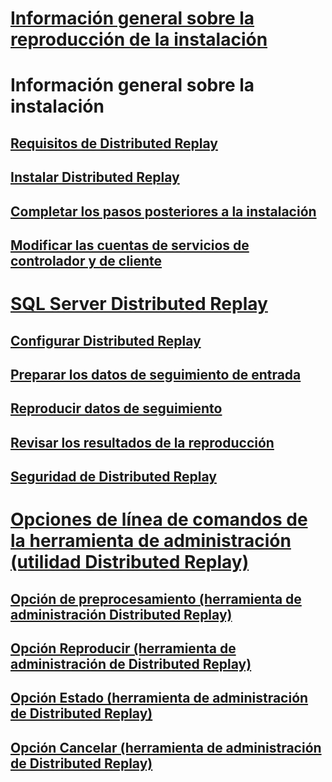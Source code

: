 # [Información general sobre la reproducción de la instalación](install-distributed-replay-overview.md)

# Información general sobre la instalación
## [Requisitos de Distributed Replay](distributed-replay-requirements.md)  
## [Instalar Distributed Replay](install-distributed-replay.md)  
## [Completar los pasos posteriores a la instalación](complete-the-post-installation-steps.md)  
## [Modificar las cuentas de servicios de controlador y de cliente](modify-the-controller-and-client-services-accounts.md)  
# [SQL Server Distributed Replay](sql-server-distributed-replay.md)  
## [Configurar Distributed Replay](configure-distributed-replay.md)  
## [Preparar los datos de seguimiento de entrada](prepare-the-input-trace-data.md)  
## [Reproducir datos de seguimiento](replay-trace-data.md)  
## [Revisar los resultados de la reproducción](review-the-replay-results.md)  
## [Seguridad de Distributed Replay](distributed-replay-security.md)  
# [Opciones de línea de comandos de la herramienta de administración (utilidad Distributed Replay)](administration-tool-command-line-options-distributed-replay-utility.md)  
## [Opción de preprocesamiento (herramienta de administración Distributed Replay)](preprocess-option-distributed-replay-administration-tool.md)  
## [Opción Reproducir (herramienta de administración de Distributed Replay)](replay-option-distributed-replay-administration-tool.md)  
## [Opción Estado (herramienta de administración de Distributed Replay)](status-option-distributed-replay-administration-tool.md)  
## [Opción Cancelar (herramienta de administración de Distributed Replay)](cancel-option-distributed-replay-administration-tool.md)  
